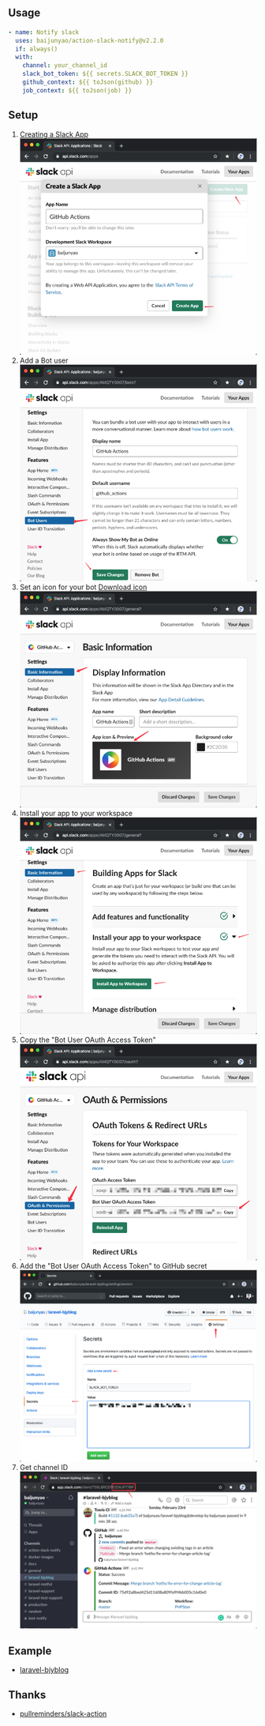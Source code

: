 ## Usage
```yaml
- name: Notify slack
  uses: baijunyao/action-slack-notify@v2.2.0
  if: always()
  with:
    channel: your_channel_id
    slack_bot_token: ${{ secrets.SLACK_BOT_TOKEN }}
    github_context: ${{ toJson(github) }}
    job_context: ${{ toJson(job) }}
```

## Setup
1. [Creating a Slack App](https://api.slack.com/apps)  
![](./docs/create-slack-app.png)  
2. Add a Bot user  
![](./docs/bot-user.png) 
3. Set an icon for your bot  [Download icon](https://github.com/baijunyao/action-slack-notify/raw/master/docs/app-icons/github-action-icon.png)
![](./docs/set-an-icon.png)  
4. Install your app to your workspace
![](./docs/install-app-to-workspace.png)
5. Copy the "Bot User OAuth Access Token"  
![](./docs/bot-user-oauth-access-token.png)
6. Add the "Bot User OAuth Access Token" to GitHub secret
![](./docs/add-token-to-secret.png)
7. Get channel ID
![](./docs/get-channel-id.png)

## Example
- [laravel-bjyblog](https://github.com/baijunyao/laravel-bjyblog/blob/v6.14.1/.github/workflows/PHP-CS-Fixer.yml)

## Thanks
- [pullreminders/slack-action](https://github.com/pullreminders/slack-action)
